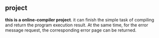 ## project
**this is a online-compiler project**. it can finish the simple task of compiling and return the program execution result. At the same time, for the error message request, the corresponding error page can be returned.
